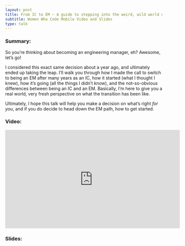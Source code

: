 ```yaml
---
layout: post
title: From IC to EM – A guide to stepping into the weird, wild world of management
subtitle: Women Who Code Mobile Video and Slides
type: talk
---
```


### Summary:
So you’re thinking about becoming an engineering manager, eh? Awesome, let’s go!

I considered this exact same decision about a year ago, and ultimately ended up taking the leap. I’ll walk you through how I made the call to switch to being an EM after many years as an IC, how it started (what I thought I knew), how it’s going (all the things I didn’t know), and the not-so-obvious differences between being an IC and an EM. Basically, I’m here to give you a real world, very fresh perspective on what the transition has been like. 

Ultimately, I hope this talk will help you make a decision on what’s right *for you*, and if you do decide to head down the EM path, how to get started.

### Video:

<div class="video-container">
  <iframe width="560" height="315" src="https://www.youtube.com/embed/8bWHGOOZJ0A" frameborder="0" allow="accelerometer; autoplay; encrypted-media; gyroscope; picture-in-picture" allowfullscreen></iframe>
</div>

### Slides:

<script async class="speakerdeck-embed" data-id="7797e61578d24cb490f735822c8334ec" data-ratio="1.77777777777778" src="//speakerdeck.com/assets/embed.js"></script>
